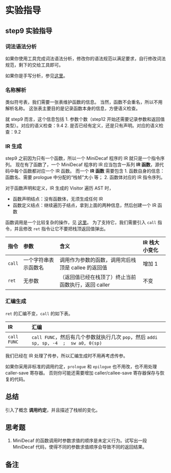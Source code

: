 # 实验指导

## step9 实验指导

### 词法语法分析

如果你使用工具完成词法语法分析，修改你的语法规范以满足要求，自行修改词法规范，剩下的交给工具即可。

如果你是手写分析，参见[这里](qi-ta/manual-parser.md)。

### 名称解析

类似符号表，我们需要一张表维护函数的信息。 当然，函数不会重名，所以不用解析名称。 这张表主要目的是记录函数本身的信息，方便语义检查。

就 step9 而言，这个信息包括 1. 参数个数（step12 开始还需要记录参数和返回值类型）。对应的语义检查：9.4 2. 是否已经有定义，还是只有声明。对应的语义检查：9.2

### IR 生成

step9 之前因为只有一个函数，所以一个 MiniDecaf 程序的 IR 就只是一个指令序列。 现在有了函数了，一个 MiniDecaf 程序的 IR 应当包含一系列 **IR 函数**，源代码中每个函数都对应一个 IR 函数。 而一个 **IR 函数** 需要包含 1. 函数自身的信息：函数名、需要 prologue 中分配的“栈帧”大小  等； 2. 函数体对应的 IR 指令序列。

对于函数声明和定义，IR 生成的 Visitor 遍历 AST 时，

* 函数声明结点：没有函数体，无须生成任何 IR
* 函数定义结点：继续遍历子结点，拿到上面的两种信息，然后创建一个 IR 函数

函数调用是一个比较复杂的操作，见 [这里](qi-ta/calling.md)。 为了支持它，我们需要引入 `call` 指令，并且修改 `ret` 指令让它不要把栈顶返回值弹出。

| 指令 | 参数 | 含义 | IR 栈大小变化 |
| :--- | :--- | :--- | :--- |
| `call` | 一个字符串表示函数名 | 调用作为参数的函数，调用完后栈顶是 callee 的返回值 | 增加 1 |
| `ret` | 无参数 | （返回值已经在栈顶了）终止当前函数执行，返回 caller | 不变 |

### 汇编生成

`ret` 的汇编不变，`call` 的如下表。

| IR | 汇编 |
| :--- | :--- |
| `call FUNC` | `call FUNC`，然后有几个参数就执行几次 `pop`，然后 `addi sp, sp, -4  ;  sw a0, 0(sp)` |

我们已经在 IR 处理了传参，所以汇编生成时不用再考虑传参。

如果你采用非标准的调用约定，`prologue` 和 `epilogue` 也不用改，也不用处理 caller-save 寄存器。 否则你可能还需要增加 caller/callee-save 寄存器保存与恢复的代码。

## 总结

引入了概念 **调用约定**，并且描述了栈帧的变化。

## 思考题

1. MiniDecaf 的函数调用时参数求值的顺序是未定义行为。试写出一段 MiniDecaf 代码，使得不同的参数求值顺序会导致不同的返回结果。

## 备注

